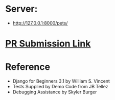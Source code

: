 # Server:
- http://127.0.0.1:8000/pets/

# [PR Submission Link](https://github.com/HexxKing/djangox_custom_user/pull/1)

# Reference
- Django for Beginners 3.1 by William S. Vincent 
- Tests Supplied by Demo Code from JB Tellez
- Debugging Assistance by Skyler Burger
